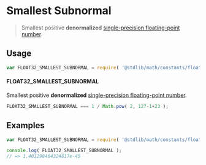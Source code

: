 # Smallest Subnormal

> Smallest positive __denormalized__ [single-precision floating-point number][ieee754].

<!-- <usage> -->

## Usage

``` javascript
var FLOAT32_SMALLEST_SUBNORMAL = require( '@stdlib/math/constants/float32-smallest-subnormal' );
```

#### FLOAT32_SMALLEST_SUBNORMAL

Smallest positive __denormalized__ [single-precision floating-point number][ieee754].

``` javascript
FLOAT32_SMALLEST_SUBNORMAL === 1 / Math.pow( 2, 127-1+23 );
```

<!-- </usage> -->


<!-- <examples> -->

## Examples

``` javascript
var FLOAT32_SMALLEST_SUBNORMAL = require( '@stdlib/math/constants/float32-smallest-subnormal' );

console.log( FLOAT32_SMALLEST_SUBNORMAL );
// => 1.401298464324817e-45
```

<!-- </examples> -->


<!-- <links> -->

[ieee754]: http://en.wikipedia.org/wiki/IEEE_754-1985

<!-- </links> -->
